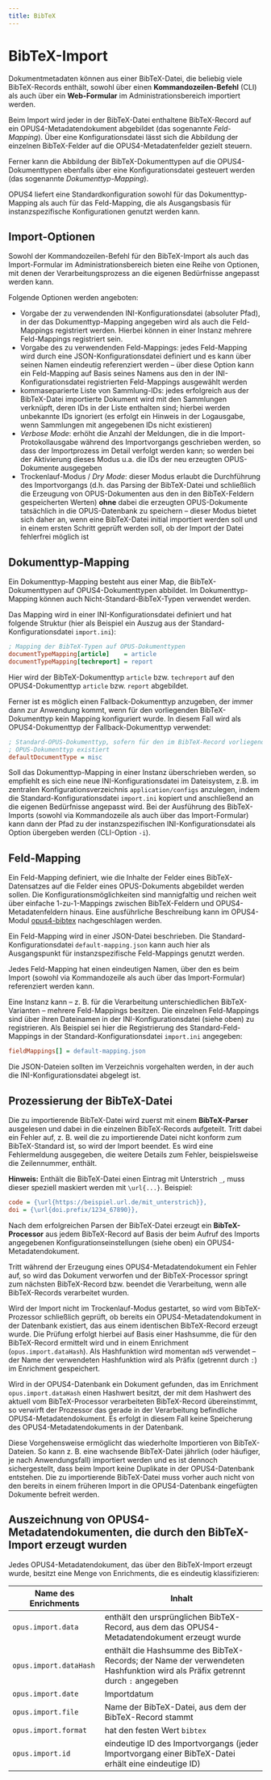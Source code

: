 ```yaml
---
title: BibTeX
---
```



# BibTeX-Import

Dokumentmetadaten können aus einer BibTeX-Datei, die beliebig viele BibTeX-Records enthält, sowohl über einen
**Kommandozeilen-Befehl** (CLI) als auch über ein **Web-Formular** im Administrationsbereich importiert werden.

Beim Import wird jeder in der BibTeX-Datei enthaltene BibTeX-Record auf ein OPUS4-Metadatendokument abgebildet
(das sogenannte _Feld-Mapping_). Über eine Konfigurationsdatei lässt sich die Abbildung der einzelnen
BibTeX-Felder auf die OPUS4-Metadatenfelder gezielt steuern.

Ferner kann die Abbildung der BibTeX-Dokumenttypen auf die OPUS4-Dokumenttypen ebenfalls über eine Konfigurationsdatei
gesteuert werden (das sogenannte _Dokumenttyp-Mapping_).

OPUS4 liefert eine Standardkonfiguration sowohl für das Dokumenttyp-Mapping als auch für das Feld-Mapping, 
die als Ausgangsbasis für instanzspezifische Konfigurationen genutzt werden kann.

## Import-Optionen

Sowohl der Kommandozeilen-Befehl für den BibTeX-Import als auch das Import-Formular im Administrationsbereich bieten
eine Reihe von Optionen, mit denen der Verarbeitungsprozess an die eigenen Bedürfnisse angepasst werden kann.

Folgende Optionen werden angeboten:

* Vorgabe der zu verwendenden INI-Konfigurationsdatei (absoluter Pfad), in der das Dokumenttyp-Mapping angegeben wird
  als auch die Feld-Mappings registriert werden. Hierbei können in einer Instanz mehrere Feld-Mappings registriert sein.
* Vorgabe des zu verwendenden Feld-Mappings: jedes Feld-Mapping wird durch eine JSON-Konfigurationsdatei definiert und
  es kann über seinen Namen eindeutig referenziert werden – über diese Option kann ein Feld-Mapping auf Basis seines
  Namens aus den in der INI-Konfigurationsdatei registrierten Feld-Mappings ausgewählt werden
* kommaseparierte Liste von Sammlung-IDs: jedes erfolgreich aus der BibTeX-Datei importierte Dokument wird mit den
  Sammlungen verknüpft, deren IDs in der Liste enthalten sind; hierbei werden unbekannte IDs ignoriert (es erfolgt ein
  Hinweis in der Logausgabe, wenn Sammlungen mit angegebenen IDs nicht existieren)
* _Verbose Mode_: erhöht die Anzahl der Meldungen, die in die Import-Protokollausgabe während des Importvorgangs
  geschrieben werden, so dass der Importprozess im Detail verfolgt werden kann; so werden bei der Aktivierung dieses
  Modus u.a. die IDs der neu erzeugten OPUS-Dokumente ausgegeben
* Trockenlauf-Modus / _Dry Mode_: dieser Modus erlaubt die Durchführung des Importvorgangs (d.h. das Parsing der
  BibTeX-Datei und schließlich die Erzeugung von OPUS-Dokumenten aus den in den BibTeX-Feldern gespeicherten Werten)
  **ohne** dabei die erzeugten OPUS-Dokumente tatsächlich in die OPUS-Datenbank zu speichern – dieser Modus bietet sich
  daher an, wenn eine BibTeX-Datei initial importiert werden soll und in einem ersten Schritt geprüft werden soll, 
  ob der Import der Datei fehlerfrei möglich ist
  
## Dokumenttyp-Mapping

Ein Dokumenttyp-Mapping besteht aus einer Map, die BibTeX-Dokumenttypen auf OPUS4-Dokumenttypen abbildet. Im
Dokumenttyp-Mapping können auch Nicht-Standard-BibTeX-Typen verwendet werden.

Das Mapping wird in einer INI-Konfigurationsdatei definiert und hat folgende Struktur (hier als Beispiel ein Auszug aus
der Standard- Konfigurationsdatei `import.ini`):

```ini
; Mapping der BibTeX-Typen auf OPUS-Dokumenttypen
documentTypeMapping[article]    = article
documentTypeMapping[techreport] = report
```
Hier wird der BibTeX-Dokumenttyp `article` bzw. `techreport` auf den OPUS4-Dokumenttyp `article` bzw. `report`
abgebildet.

Ferner ist es möglich einen Fallback-Dokumenttyp anzugeben, der immer dann zur Anwendung kommt, wenn für den 
vorliegenden BibTeX-Dokumenttyp kein Mapping konfiguriert wurde. In diesem Fall wird als OPUS4-Dokumenttyp der 
Fallback-Dokumenttyp verwendet:

```ini
; Standard-OPUS-Dokumenttyp, sofern für den im BibTeX-Record vorliegenden BibTeX-Typ kein Typ-Mapping auf einen
; OPUS-Dokumenttyp existiert
defaultDocumentType = misc
```

Soll das Dokumenttyp-Mapping in einer Instanz überschrieben werden, so empfiehlt es sich eine neue
INI-Konfigurationsdatei im Dateisystem, z.B. im zentralen Konfigurationsverzeichnis `application/configs` anzulegen, 
indem die Standard-Konfigurationsdatei `import.ini` kopiert und anschließend an die eigenen Bedürfnisse angepasst wird.
Bei der Ausführung des BibTeX-Imports (sowohl via Kommandozeile als auch über das Import-Formular) kann dann der Pfad 
zu der instanzspezifischen INI-Konfigurationsdatei als Option übergeben werden (CLI-Option `-i`).

## Feld-Mapping

Ein Feld-Mapping definiert, wie die Inhalte der Felder eines BibTeX-Datensatzes auf die Felder eines OPUS-Dokuments
abgebildet werden sollen. Die Konfigurationsmöglichkeiten sind mannigfaltig und reichen weit über einfache
1-zu-1-Mappings zwischen BibTeX-Feldern und OPUS4-Metadatenfeldern hinaus. Eine ausführliche Beschreibung kann im
OPUS4-Modul [opus4-bibtex](https://github.com/OPUS4/opus4-bibtex/blob/master/README.md#field-mapping) nachgeschlagen
werden.

Ein Feld-Mapping wird in einer JSON-Datei beschrieben. Die Standard-Konfigurationsdatei `default-mapping.json` kann
auch hier als Ausgangspunkt für instanzspezifische Feld-Mappings genutzt werden.

Jedes Feld-Mapping hat einen eindeutigen Namen, über den es beim Import (sowohl via Kommandozeile als auch über das
Import-Formular) referenziert werden kann.

Eine Instanz kann – z. B. für die Verarbeitung unterschiedlichen BibTeX-Varianten – mehrere Feld-Mappings besitzen.
Die einzelnen Feld-Mappings sind über ihren Dateinamen in der INI-Konfigurationsdatei (siehe oben) zu registrieren.
Als Beispiel sei hier die Registrierung des Standard-Feld-Mappings in der Standard-Konfigurationsdatei `import.ini`
angegeben:

```ini
fieldMappings[] = default-mapping.json
```

Die JSON-Dateien sollten im Verzeichnis vorgehalten werden, in der auch die INI-Konfigurationsdatei abgelegt ist.

## Prozessierung der BibTeX-Datei

Die zu importierende BibTeX-Datei wird zuerst mit einem **BibTeX-Parser** ausgelesen und dabei in die einzelnen
BibTeX-Records aufgeteilt. Tritt dabei ein Fehler auf, z. B. weil die zu importierende Datei nicht konform zum
BibTeX-Standard ist, so wird der Import beendet. Es wird eine Fehlermeldung ausgegeben, die weitere Details zum Fehler,
beispielsweise die Zeilennummer, enthält.

**Hinweis:** Enthält die BibTeX-Datei einen Eintrag mit Unterstrich `_`, muss dieser speziell maskiert werden mit `\url{...}`.
Beispiel: 
```ini
code = {\url{https://beispiel.url.de/mit_unterstrich}},
doi = {\url{doi.prefix/1234_67890}},
```

Nach dem erfolgreichen Parsen der BibTeX-Datei erzeugt ein **BibTeX-Processor** aus jedem BibTeX-Record auf Basis der
beim Aufruf des Imports angegebenen Konfigurationseinstellungen (siehe oben) ein OPUS4-Metadatendokument.

Tritt während der Erzeugung eines OPUS4-Metadatendokument ein Fehler auf, so wird das Dokument verworfen und der
BibTeX-Processor springt zum nächsten BibTeX-Record bzw. beendet die Verarbeitung, wenn alle BibTeX-Records verarbeitet
wurden.

Wird der Import nicht im Trockenlauf-Modus gestartet, so wird vom BibTeX-Prozessor schließlich geprüft, ob bereits
ein OPUS4-Metadatendokument in der Datenbank existiert, das aus einem identischen BibTeX-Record erzeugt wurde. Die
Prüfung erfolgt hierbei auf Basis einer Hashsumme, die für den BibTeX-Record ermittelt wird und in einem Enrichment
(`opus.import.dataHash`). Als Hashfunktion wird momentan `md5` verwendet – der Name der verwendeten Hashfunktion wird
als Präfix (getrennt durch `:`) im Enrichment gespeichert.

Wird in der OPUS4-Datenbank ein Dokument gefunden, das im Enrichment `opus.import.dataHash` einen Hashwert besitzt,
der mit dem Hashwert des aktuell vom BibTeX-Processor verarbeiteten BibTeX-Record übereinstimmt, so verwirft der
Prozessor das gerade in der Verarbeitung befindliche OPUS4-Metadatendokument. Es erfolgt in diesem Fall keine
Speicherung des OPUS4-Metadatendokuments in der Datenbank.

Diese Vorgehensweise ermöglicht das wiederholte Importieren von BibTeX-Dateien. So kann z. B. eine wachsende
BibTeX-Datei jährlich (oder häufiger, je nach Anwendungsfall) importiert werden und es ist dennoch sichergestellt, dass
beim Import keine Duplikate in der OPUS4-Datenbank entstehen. Die zu importierende BibTeX-Datei muss vorher auch nicht
von den bereits in einem früheren Import in die OPUS4-Datenbank eingefügten Dokumente befreit werden.

## Auszeichnung von OPUS4-Metadatendokumenten, die durch den BibTeX-Import erzeugt wurden

Jedes OPUS4-Metadatendokument, das über den BibTeX-Import erzeugt wurde, besitzt eine Menge von Enrichments, die es
eindeutig klassifizieren:

| Name des Enrichments   | Inhalt |
|------------------------|--------|
| `opus.import.data`     | enthält den ursprünglichen BibTeX-Record, aus dem das OPUS4-Metadatendokument erzeugt wurde |
| `opus.import.dataHash` | enthält die Hashsumme des BibTeX-Records; der Name der verwendeten Hashfunktion wird als Präfix getrennt durch `:` angegeben |
| `opus.import.date`     | Importdatum |
| `opus.import.file`     | Name der BibTeX-Datei, aus dem der BibTeX-Record stammt |
| `opus.import.format`   | hat den festen Wert `bibtex` |
| `opus.import.id`       | eindeutige ID des Importvorgangs (jeder Importvorgang einer BibTeX-Datei erhält eine eindeutige ID) |

